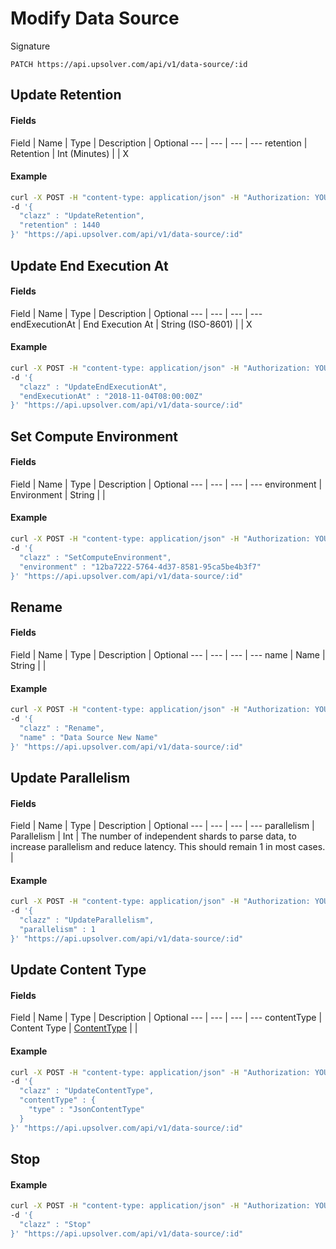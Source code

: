 # Modify Data Source


Signature

```
PATCH https://api.upsolver.com/api/v1/data-source/:id
```
##  Update Retention





#### Fields

Field | Name | Type | Description | Optional 
--- | --- | --- | ---
retention | Retention | Int (Minutes) |  | X

#### Example

```bash
curl -X POST -H "content-type: application/json" -H "Authorization: YOUR_TOKEN" \
-d '{
  "clazz" : "UpdateRetention",
  "retention" : 1440
}' "https://api.upsolver.com/api/v1/data-source/:id"
```
 
##  Update End Execution At





#### Fields

Field | Name | Type | Description | Optional 
--- | --- | --- | ---
endExecutionAt | End Execution At | String (ISO-8601) |  | X

#### Example

```bash
curl -X POST -H "content-type: application/json" -H "Authorization: YOUR_TOKEN" \
-d '{
  "clazz" : "UpdateEndExecutionAt",
  "endExecutionAt" : "2018-11-04T08:00:00Z"
}' "https://api.upsolver.com/api/v1/data-source/:id"
```
 
##  Set Compute Environment





#### Fields

Field | Name | Type | Description | Optional 
--- | --- | --- | ---
environment | Environment | String |  | 

#### Example

```bash
curl -X POST -H "content-type: application/json" -H "Authorization: YOUR_TOKEN" \
-d '{
  "clazz" : "SetComputeEnvironment",
  "environment" : "12ba7222-5764-4d37-8581-95ca5be4b3f7"
}' "https://api.upsolver.com/api/v1/data-source/:id"
```
 
##  Rename





#### Fields

Field | Name | Type | Description | Optional 
--- | --- | --- | ---
name | Name | String |  | 

#### Example

```bash
curl -X POST -H "content-type: application/json" -H "Authorization: YOUR_TOKEN" \
-d '{
  "clazz" : "Rename",
  "name" : "Data Source New Name"
}' "https://api.upsolver.com/api/v1/data-source/:id"
```
 
##  Update Parallelism





#### Fields

Field | Name | Type | Description | Optional 
--- | --- | --- | ---
parallelism | Parallelism | Int | The number of independent shards to parse data, to increase parallelism and reduce latency. This should remain 1 in most cases. | 

#### Example

```bash
curl -X POST -H "content-type: application/json" -H "Authorization: YOUR_TOKEN" \
-d '{
  "clazz" : "UpdateParallelism",
  "parallelism" : 1
}' "https://api.upsolver.com/api/v1/data-source/:id"
```
 
##  Update Content Type





#### Fields

Field | Name | Type | Description | Optional 
--- | --- | --- | ---
contentType | Content Type | [ContentType](content-types.md) |  | 

#### Example

```bash
curl -X POST -H "content-type: application/json" -H "Authorization: YOUR_TOKEN" \
-d '{
  "clazz" : "UpdateContentType",
  "contentType" : {
    "type" : "JsonContentType"
  }
}' "https://api.upsolver.com/api/v1/data-source/:id"
```
 
##  Stop






#### Example

```bash
curl -X POST -H "content-type: application/json" -H "Authorization: YOUR_TOKEN" \
-d '{
  "clazz" : "Stop"
}' "https://api.upsolver.com/api/v1/data-source/:id"
```
 
